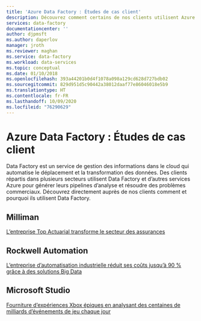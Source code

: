 ```yaml
---
title: 'Azure Data Factory : Études de cas client'
description: Découvrez comment certains de nos clients utilisent Azure Data Factory.
services: data-factory
documentationcenter: ''
author: djpmsft
ms.author: daperlov
manager: jroth
ms.reviewer: maghan
ms.service: data-factory
ms.workload: data-services
ms.topic: conceptual
ms.date: 01/10/2018
ms.openlocfilehash: 393a44201b0d4f1078a098a129cd628d727bdb02
ms.sourcegitcommit: 829d951d5c90442a38012daaf77e86046018e5b9
ms.translationtype: HT
ms.contentlocale: fr-FR
ms.lasthandoff: 10/09/2020
ms.locfileid: "76290629"
---
```

# <a name="azure-data-factory---customer-case-studies"></a>Azure Data Factory : Études de cas client
Data Factory est un service de gestion des informations dans le cloud qui automatise le déplacement et la transformation des données. Des clients répartis dans plusieurs secteurs utilisent Data Factory et d’autres services Azure pour générer leurs pipelines d’analyse et résoudre des problèmes commerciaux.  Découvrez directement auprès de nos clients comment et pourquoi ils utilisent Data Factory.

## <a name="milliman"></a>Milliman
[L’entreprise Top Actuarial transforme le secteur des assurances](https://customers.microsoft.com/en-us/story/732463-top-actuarial-firm-transforms-the-insurance-industry-w)

## <a name="rockwell-automation"></a>Rockwell Automation
[L’entreprise d’automatisation industrielle réduit ses coûts jusqu’à 90 % grâce à des solutions Big Data](https://customers.microsoft.com/en-us/story/726192-industrial-automation-firm-cuts-costs-up-to-90-percent)

## <a name="microsoft-studio"></a>Microsoft Studio
[Fourniture d’expériences Xbox épiques en analysant des centaines de milliards d’événements de jeu chaque jour](https://customers.microsoft.com/en-us/story/xboxunlimited)
